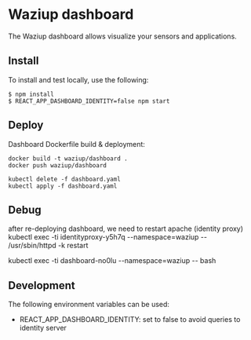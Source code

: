 
Waziup dashboard
================

The Waziup dashboard allows visualize your sensors and applications.


Install
-------

To install and test locally, use the following:
```
$ npm install
$ REACT_APP_DASHBOARD_IDENTITY=false npm start
```

Deploy
------

Dashboard Dockerfile build & deployment:

```
docker build -t waziup/dashboard .
docker push waziup/dashboard

kubectl delete -f dashboard.yaml
kubectl apply -f dashboard.yaml
```

Debug
-----

after re-deploying dashboard, we need to restart apache (identity proxy)
kubectl exec -ti identityproxy-y5h7q --namespace=waziup --  /usr/sbin/httpd -k restart

kubectl exec -ti dashboard-no0lu --namespace=waziup --  bash

Development
-----------

The following environment variables can be used:

- REACT_APP_DASHBOARD_IDENTITY: set to false to avoid queries to identity server

